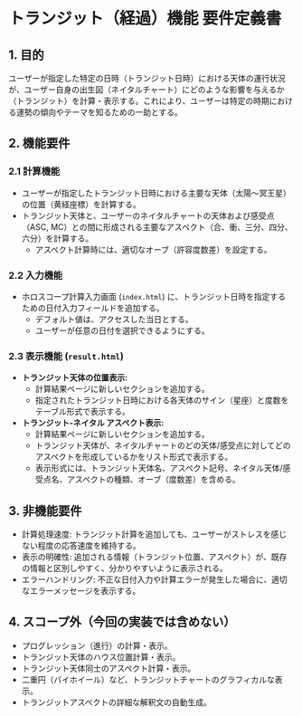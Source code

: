 # トランジット（経過）機能 要件定義書

## 1. 目的

ユーザーが指定した特定の日時（トランジット日時）における天体の運行状況が、ユーザー自身の出生図（ネイタルチャート）にどのような影響を与えるか（トランジット）を計算・表示する。これにより、ユーザーは特定の時期における運勢の傾向やテーマを知るための一助とする。

## 2. 機能要件

### 2.1 計算機能
-   ユーザーが指定したトランジット日時における主要な天体（太陽～冥王星）の位置（黄経座標）を計算する。
-   トランジット天体と、ユーザーのネイタルチャートの天体および感受点（ASC, MC）との間に形成される主要なアスペクト（合、衝、三分、四分、六分）を計算する。
    -   アスペクト計算時には、適切なオーブ（許容度数差）を設定する。

### 2.2 入力機能
-   ホロスコープ計算入力画面 (`index.html`) に、トランジット日時を指定するための日付入力フィールドを追加する。
    -   デフォルト値は、アクセスした当日とする。
    -   ユーザーが任意の日付を選択できるようにする。

### 2.3 表示機能 (`result.html`)
-   **トランジット天体の位置表示:**
    -   計算結果ページに新しいセクションを追加する。
    -   指定されたトランジット日時における各天体のサイン（星座）と度数をテーブル形式で表示する。
-   **トランジット-ネイタル アスペクト表示:**
    -   計算結果ページに新しいセクションを追加する。
    -   トランジット天体が、ネイタルチャートのどの天体/感受点に対してどのアスペクトを形成しているかをリスト形式で表示する。
    -   表示形式には、トランジット天体名、アスペクト記号、ネイタル天体/感受点名、アスペクトの種類、オーブ（度数差）を含める。

## 3. 非機能要件

-   計算処理速度: トランジット計算を追加しても、ユーザーがストレスを感じない程度の応答速度を維持する。
-   表示の明確性: 追加される情報（トランジット位置、アスペクト）が、既存の情報と区別しやすく、分かりやすいように表示される。
-   エラーハンドリング: 不正な日付入力や計算エラーが発生した場合に、適切なエラーメッセージを表示する。

## 4. スコープ外（今回の実装では含めない）

-   プログレッション（進行）の計算・表示。
-   トランジット天体のハウス位置計算・表示。
-   トランジット天体同士のアスペクト計算・表示。
-   二重円（バイホイール）など、トランジットチャートのグラフィカルな表示。
-   トランジットアスペクトの詳細な解釈文の自動生成。 